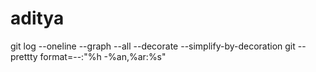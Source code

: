 # aditya

git log --oneline --graph --all --decorate --simplify-by-decoration
git --prettty format=--:"%h -%an,%ar:%s"
